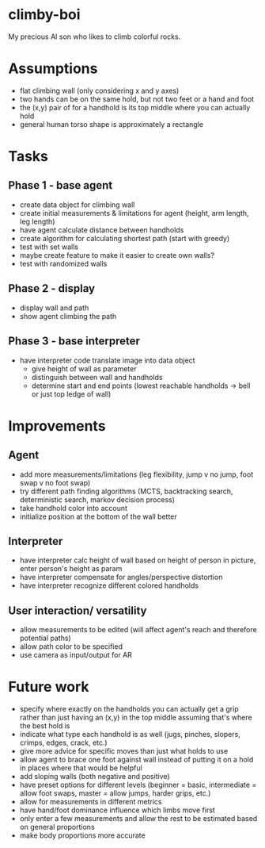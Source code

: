 # climby-boi
My precious AI son who likes to climb colorful rocks.

# Assumptions
- flat climbing wall (only considering x and y axes)
- two hands can be on the same hold, but not two feet or a hand and foot
- the (x,y) pair of for a handhold is its top middle where you can actually hold
- general human torso shape is approximately a rectangle

# Tasks
## Phase 1 - base agent
- create data object for climbing wall 
- create initial measurements & limitations for agent (height, arm length, leg length)
- have agent calculate distance between handholds
- create algorithm for calculating shortest path (start with greedy)
- test with set walls
- maybe create feature to make it easier to create own walls?
- test with randomized walls 

## Phase 2 - display
- display wall and path
- show agent climbing the path

## Phase 3 - base interpreter
- have interpreter code translate image into data object
  - give height of wall as parameter 
  - distinguish between wall and handholds
  - determine start and end points (lowest reachable handholds -> bell or just top ledge of wall)

# Improvements 
## Agent
- add more measurements/limitations (leg flexibility, jump v no jump, foot swap v no foot swap)
- try different path finding algorithms (MCTS, backtracking search, deterministic search, markov decision process)
- take handhold color into account
- initialize position at the bottom of the wall better

## Interpreter
- have interpreter calc height of wall based on height of person in picture, enter person's height as param
- have interpreter compensate for angles/perspective distortion
- have interpreter recognize different colored handholds

## User interaction/ versatility
- allow measurements to be edited (will affect agent's reach and therefore potential paths)
- allow path color to be specified 
- use camera as input/output for AR

# Future work
- specify where exactly on the handholds you can actually get a grip rather than just having an (x,y) in the top middle assuming that's where the best hold is
- indicate what type each handhold is as well (jugs, pinches, slopers, crimps, edges, crack, etc.)
- give more advice for specific moves than just what holds to use
- allow agent to brace one foot against wall instead of putting it on a hold in places where that would be helpful
- add sloping walls (both negative and positive)
- have preset options for different levels (beginner = basic, intermediate = allow foot swaps, master = allow jumps, harder grips, etc.)
- allow for measurements in different metrics
- have hand/foot dominance influence which limbs move first
- only enter a few measurements and allow the rest to be estimated based on general proportions 
- make body proportions more accurate